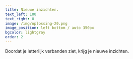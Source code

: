 ```yaml
---
title: Nieuwe inzichten.
text_left: 100
text_right: 0
image: /img/oplossing-20.png
image_position: left bottom / auto 350px
bgcolor: lightgray
order: 2
---
```


Doordat je letterlijk verbanden ziet, krijg je nieuwe inzichten.
